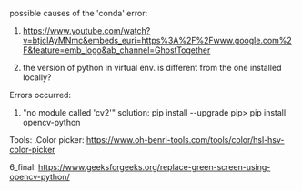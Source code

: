possible causes of the 'conda' error:
1. https://www.youtube.com/watch?v=btjcIAyMNmc&embeds_euri=https%3A%2F%2Fwww.google.com%2F&feature=emb_logo&ab_channel=GhostTogether

2. the version of python in virtual env. is different from the one installed locally?


Errors occurred:
1. "no module called 'cv2'"
    solution: pip install --upgrade pip> pip install opencv-python

Tools:
.Color picker:
https://www.oh-benri-tools.com/tools/color/hsl-hsv-color-picker

6_final: https://www.geeksforgeeks.org/replace-green-screen-using-opencv-python/